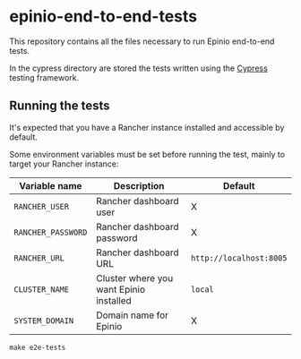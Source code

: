 
 # epinio-end-to-end-tests
 This repository contains all the files necessary to run Epinio end-to-end tests.
 
 In the cypress directory are stored the tests written using the [Cypress](https://www.cypress.io/) testing framework. 
 
 ## Running the tests
 
 It's expected that you have a Rancher instance installed and accessible by default.
 
 Some environment variables must be set before running the test, mainly to target your Rancher instance:
 
|  Variable name | Description | Default |
|--|--|--|
| `RANCHER_USER`  | Rancher dashboard user | X |
| `RANCHER_PASSWORD`  | Rancher dashboard password | X |
| `RANCHER_URL`  | Rancher dashboard URL | `http://localhost:8005` |
| `CLUSTER_NAME`  | Cluster where you want Epinio installed | `local` |
| `SYSTEM_DOMAIN`  | Domain name for Epinio | X |

`make e2e-tests`
